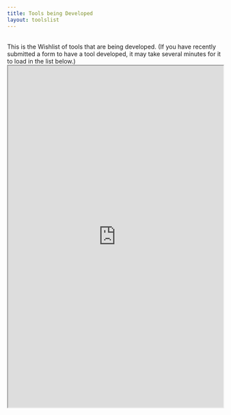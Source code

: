 ```yaml
---
title: Tools being Developed
layout: toolslist
---
```


<br>
This is the Wishlist of tools that are being developed. (If you have recently submitted a form to have a tool developed, it may take several minutes for it to load in the list below.)

<iframe src="https://docs.google.com/spreadsheets/d/1T30do_HLOBEJS0LjkEm5b_Ct_NY2kkcVx-2jOxqG7o4/pubhtml?gid=100947017&amp;single=true&amp;widget=false&amp;chrome=false" width="100%" height="800">spreadsheet loading...</iframe>
